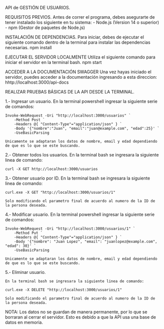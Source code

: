 API de GESTIÓN DE USUARIOS.

REQUISITOS PREVIOS.
Antes de correr el programa, debes asegurarte de tener instalado los siguiente en tu sistema:
    - Node.js (Version 14 o superior)
    - npm (Gestor de paquetes de Node.js)

INSTALACIÓN DE DEPENDENCIAS.
Para iniciar, debes de ejecutar el siguiente comando dentro de la terminal para instalar las dependencias necesarias.
    npm install

EJECUTAR EL SERVIDOR LOCALMENTE
Utiliza el siguiente comando para iniciar el servidor en la terminal bash.
    npm start

ACCEDER A LA DOCUMENTACIÓN SWAGGER
Una vez hayas iniciado el servidor, puedes acceder a la documentación ingresando a esta direccion:
    hhtp://localhost:3000/api-docs


REALIZAR PRUEBAS BÁSICAS DE LA API DESDE LA TERMINAL.

1.- Ingresar un usuario.
    En la terminal powershell ingresar la siguiente serie de comandos:

    Invoke-WebRequest -Uri "http://localhost:3000/usuarios" `
        -Method Post `
        -Headers @{ "Content-Type"="application/json" } `
        -Body '{"nombre":"Juan", "email":"juan@example.com", "edad":25}' `
        -UseBasicParsing

    Unicamente se adaptaran los datos de nombre, email y edad dependiendo de que es lo que se este buscando.

2.- Obtener todos los usuarios.
    En la terminal bash se ingresara la siguiente linea de comando:

    curl -X GET http://localhost:3000/usuarios

3.- Obtener usuario por ID.
    En la terminal bash se ingresara la siguiente linea de comando:

    curl.exe -X GET "http://localhost:3000/usuarios/1"

    Solo modificando el parametro final de acuerdo al numero de la ID de la persona deseada.

4.- Modificar usuario.
    En la terminal powershell ingresar la siguiente serie de comandos:

    Invoke-WebRequest -Uri "http://localhost:3000/usuarios/1" `
        -Method Put `
        -Headers @{ "Content-Type"="application/json" } `
        -Body '{"nombre": "Juan Lopez", "email": "juanlopez@example.com", "edad": 30}' `
        -UseBasicParsing

    Unicamente se adaptaran los datos de nombre, email y edad dependiendo de que es lo que se este buscando.

5.- Eliminar usuario.

    En la terminal bash se ingresara la siguiente linea de comando:

    curl.exe -X DELETE "http://localhost:3000/usuarios/1"

    Solo modificando el parametro final de acuerdo al numero de la ID de la persona deseada.


NOTA:
Los datos no se guardan de manera permanente, por lo que se borraran al cerrar el servidor. Esto es debido a que la API usa una base de datos en memoria.